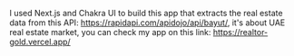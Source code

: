 I used Next.js and Chakra UI to build this app that extracts the real estate data from this API:  https://rapidapi.com/apidojo/api/bayut/, it's about UAE real estate market, you can check my app on this link: https://realtor-gold.vercel.app/
